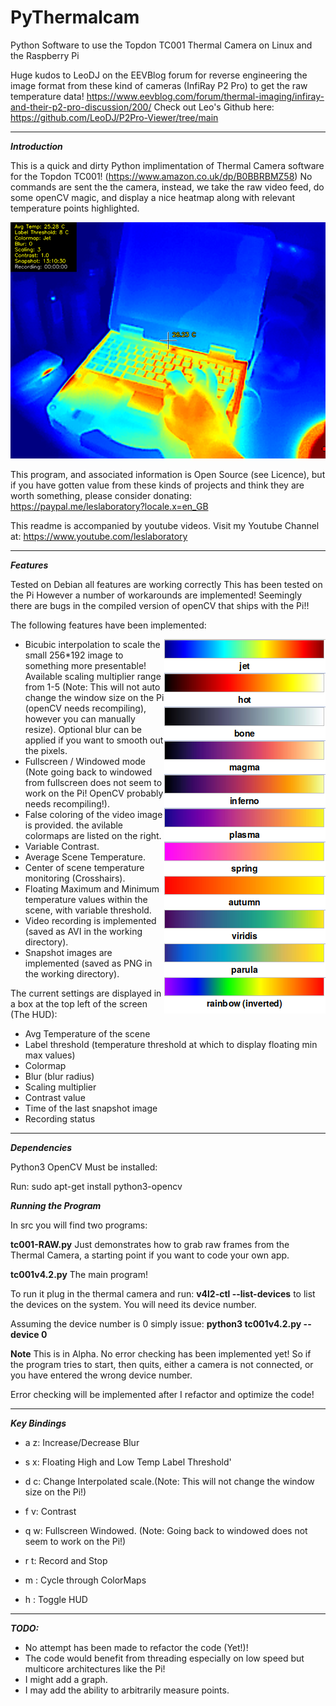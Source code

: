 # PyThermalcam
Python Software to use the Topdon TC001 Thermal Camera on Linux and the Raspberry Pi

Huge kudos to LeoDJ on the EEVBlog forum for reverse engineering the image format from these kind of cameras (InfiRay P2 Pro) to get the raw temperature data!
https://www.eevblog.com/forum/thermal-imaging/infiray-and-their-p2-pro-discussion/200/
Check out Leo's Github here: https://github.com/LeoDJ/P2Pro-Viewer/tree/main

---

***Introduction***

This is a quick and dirty Python implimentation of Thermal Camera software for the Topdon TC001!
(https://www.amazon.co.uk/dp/B0BBRBMZ58)
No commands are sent the the camera, instead, we take the raw video feed, do some openCV magic, and display a nice heatmap along with relevant temperature points highlighted.

![Screenshot](media/TC00120230701-131032.png)

This program, and associated information is Open Source (see Licence), but if you have gotten value from these kinds of projects and think they are worth something, please consider donating: https://paypal.me/leslaboratory?locale.x=en_GB 

This readme is accompanied by youtube videos. Visit my Youtube Channel at: https://www.youtube.com/leslaboratory

---

***Features***


Tested on Debian all features are working correctly This has been tested on the Pi However a number of workarounds are implemented! Seemingly there are bugs in the compiled version of openCV that ships with the Pi!!

The following features have been implemented:

<img align="right" src="media/colormaps.png">

- Bicubic interpolation to scale the small 256*192 image to something more presentable! Available scaling multiplier range from 1-5 (Note: This will not auto change the window size on the Pi (openCV needs recompiling), however you can manually resize). Optional blur can be applied if you want to smooth out the pixels. 
- Fullscreen / Windowed mode (Note going back to windowed  from fullscreen does not seem to work on the Pi! OpenCV probably needs recompiling!).
- False coloring of the video image is provided. the avilable colormaps are listed on the right.
- Variable Contrast.
- Average Scene Temperature.
- Center of scene temperature monitoring (Crosshairs).
- Floating Maximum and Minimum temperature values within the scene, with variable threshold.
- Video recording is implemented (saved as AVI in the working directory).
- Snapshot images are implemented (saved as PNG in the working directory).

The current settings are displayed in a box at the top left of the screen (The HUD):

- Avg Temperature of the scene
- Label threshold (temperature threshold at which to display floating min max values)
- Colormap
- Blur (blur radius)
- Scaling multiplier
- Contrast value
- Time of the last snapshot image
- Recording status

---


***Dependencies***

Python3 OpenCV Must be installed:


Run: sudo apt-get install python3-opencv


***Running the Program***

In src you will find two programs:

**tc001-RAW.py** Just demonstrates how to grab raw frames from the Thermal Camera, a starting point if you want to code your own app.


**tc001v4.2.py** The main program!

To run it plug in the thermal camera and run: **v4l2-ctl --list-devices** to list the devices on the system. You will need its device number.

Assuming the device number is 0 simply issue: **python3 tc001v4.2.py --device 0**

**Note**
This is in Alpha. No error checking has been implemented yet! So if the program tries to start, then quits, either a camera is not connected, or you have entered the wrong device number.

Error checking will be implemented after I refactor and optimize the code!

---

***Key Bindings***


- a z: Increase/Decrease Blur

- s x: Floating High and Low Temp Label Threshold'

- d c: Change Interpolated scale.(Note: This will not change the window size on the Pi!)

- f v: Contrast

- q w: Fullscreen Windowed. (Note: Going back to windowed does not seem to work on the Pi!)

- r t: Record and Stop

- m : Cycle through ColorMaps
  
- h : Toggle HUD

---

***TODO:***

- No attempt has been made to refactor the code (Yet!)!
- The code would benefit from threading especially on low speed but multicore architectures like the Pi!
- I might add a graph.
- I may add the ability to arbitrarily measure points.

